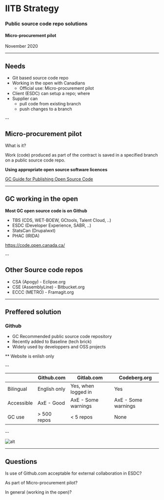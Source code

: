 # IITB Strategy

### Public source code repo solutions

#### Micro-procurement pilot

November 2020

---

## Needs

- Git based source code repo
- Working in the open with Canadians
  - Official use: Micro-procurement pilot
- Client (ESDC) can setup a repo; where
- Supplier can
  - pull code from existing branch
  - push changes to a branch

--

## Micro-procurement pilot

What is it?

Work (code) produced as part of the contract is saved in a specified branch on a public source code repo.

**Using appropriate open source software licences**

[GC Guide for Publishing Open Source Code](https://www.canada.ca/en/government/system/digital-government/digital-government-innovations/open-source-software/guide-for-publishing-open-source-code.html#toc04)

---

## GC working in the open

**Most GC open source code is on Github**

- TBS (CDS, WET-BOEW, GCtools, Talent Cloud, ..)
- ESDC (Developer Experience, SABR, ..)
- StatsCan (Drupalwxt)
- PHAC (IRIDA)

https://code.open.canada.ca/

--

## Other Source code repos

- CSA (Apogy) - Eclipse.org
- CSE (AssemblyLine) - Bitbucket.org
- ECCC (METRO) - Framagit.org

---

## Preffered solution

### Github

- GC Recommended public source code repository
- Recently added to Baseline (tech brick)
- Widely used by developpers and OSS projects

** Website is enlish only

--

|             | Github.com | Gitlab.com | Codeberg.org |
|-------------|---|---|---|
| Bilingual   | English only | Yes, when logged in | Yes |
| Accessible  | AxE - Good | AxE - Some warnings | AxE - Some warnings |
| GC use      | > 500 repos | < 5 repos | None |

--

![alt](https://github.com/sara-sabr/ITStrategy/raw/strategy-10/assets/images/git-github.png "alt")

---

## Questions

Is use of Github.com acceptable for external collaboration in ESDC?

As part of Micro-procurement pilot?

In general (working in the open)?